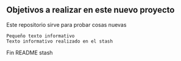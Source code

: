 ## Objetivos a realizar en este nuevo proyecto 

Este repositorio sirve para probar cosas nuevas

	Pequeño texto informativo 
	Texto informativo realizado en el stash

Fin README stash
